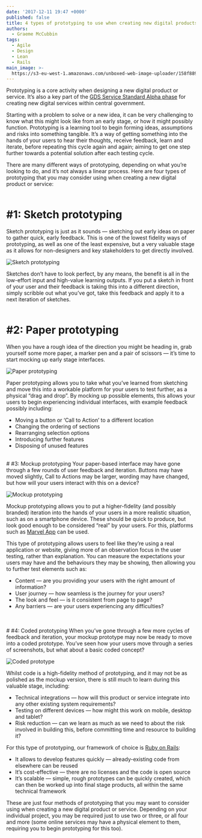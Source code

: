```yaml
---
date: '2017-12-11 19:47 +0000'
published: false
title: 4 types of prototyping to use when creating new digital products and services
authors:
  - Graeme McCubbin
tags:
  - Agile
  - Design
  - Lean
  - Rails
main_image: >-
  https://s3-eu-west-1.amazonaws.com/unboxed-web-image-uploader/158f889915256d09449807ba0afe4959.png
---
```

Prototyping is a core activity when designing a new digital product or service. It’s also a key part of the [GDS Service Standard Alpha phase](https://www.gov.uk/service-manual/agile-delivery/how-the-alpha-phase-works) for creating new digital services within central government.<br/>

Starting with a problem to solve or a new idea, it can be very challenging to know what this might look like from an early stage, or how it might possibly function. Prototyping is a learning tool to begin forming ideas, assumptions and risks into something tangible. It’s a way of getting something into the hands of your users to hear their thoughts, receive feedback, learn and iterate, before repeating this cycle again and again; aiming to get one step further towards a potential solution after each testing cycle.<br/>

There are many different ways of prototyping, depending on what you’re looking to do, and it’s not always a linear process. Here are four types of prototyping that you may consider using when creating a new digital product or service:<br/>
<br/>

# #1: Sketch prototyping
Sketch prototyping is just as it sounds — sketching out early ideas on paper to gather quick, early feedback. This is one of the lowest fidelity ways of prototyping, as well as one of the least expensive, but a very valuable stage as it allows for non-designers and key stakeholders to get directly involved.<br/>

![Sketch prototyping](https://s3-eu-west-1.amazonaws.com/unboxed-web-image-uploader/189ddc87cb9be51e335a9971130774f4.png)

Sketches don’t have to look perfect, by any means, the benefit is all in the low-effort input and high-value learning outputs. If you put a sketch in front of your user and their feedback is taking this into a different direction, simply scribble out what you’ve got, take this feedback and apply it to a next iteration of sketches.<br/>
<br/>

# #2: Paper prototyping
When you have a rough idea of the direction you might be heading in, grab yourself some more paper, a marker pen and a pair of scissors — it’s time to start mocking up early stage interfaces.<br/>

![Paper prototyping](https://s3-eu-west-1.amazonaws.com/unboxed-web-image-uploader/c2de940c88e5db79e3cbb6a97f0fe3df.png)

Paper prototyping allows you to take what you’ve learned from sketching and move this into a workable platform for your users to test further, as a physical “drag and drop”. By mocking up possible elements, this allows your users to begin experiencing individual interfaces, with example feedback possibly including:<br/>

- Moving a button or ‘Call to Action’ to a different location
- Changing the ordering of sections
- Rearranging selection options
- Introducing further features
- Disposing of unused features


<br/>
# #3: Mockup prototyping
Your paper-based interface may have gone through a few rounds of user feedback and iteration. Buttons may have moved slightly, Call to Actions may be larger, wording may have changed, but how will your users interact with this on a device?<br/>

![Mockup prototyping](https://s3-eu-west-1.amazonaws.com/unboxed-web-image-uploader/53ce33475e6a6d8ae92c06617e16cc56.png)

Mockup prototyping allows you to put a higher-fidelity (and possibly branded) iteration into the hands of your users in a more realistic situation, such as on a smartphone device. These should be quick to produce, but look good enough to be considered “real” by your users. For this, platforms such as [Marvel App](https://marvelapp.com/) can be used.<br/>

This type of prototyping allows users to feel like they’re using a real application or website, giving more of an observation focus in the user testing, rather than explanation. You can measure the expectations your users may have and the behaviours they may be showing, then allowing you to further test elements such as:<br/>

- Content — are you providing your users with the right amount of information?
- User journey — how seamless is the journey for your users?
- The look and feel — is it consistent from page to page?
- Any barriers — are your users experiencing any difficulties?
<br/>

<br/>
# #4: Coded prototyping
When you’ve gone through a few more cycles of feedback and iteration, your mockup prototype may now be ready to move into a coded prototype. You’ve seen how your users move through a series of screenshots, but what about a basic coded concept?<br/>

![Coded prototype](https://s3-eu-west-1.amazonaws.com/unboxed-web-image-uploader/06ec4ffcff86c41ffa3e5d564ed636a5.png)

Whilst code is a high-fidelity method of prototyping, and it may not be as polished as the mockup version, there is still much to learn during this valuable stage, including:<br/>

- Technical integrations — how will this product or service integrate into any other existing system requirements?
- Testing on different devices — how might this work on mobile, desktop and tablet?
- Risk reduction — can we learn as much as we need to about the risk involved in building this, before committing time and resource to building it?

For this type of prototyping, our framework of choice is [Ruby on Rails](http://rubyonrails.org/):<br/> 

- It allows to develop features quickly — already-existing code from elsewhere can be reused
- It’s cost-effective  — there are no licenses and the code is open source
- It’s scalable  — simple, rough prototypes can be quickly created, which can then be worked up into final stage products, all within the same technical framework

These are just four methods of prototyping that you may want to consider using when creating a new digital product or service. Depending on your individual project, you may be required just to use two or three, or all four and more (some online services may have a physical element to them, requiring you to begin prototyping for this too).
